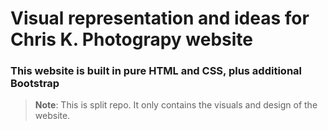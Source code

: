 # Visual representation and ideas for Chris K. Photograpy website 


### This website is built in pure HTML and CSS, plus additional Bootstrap
> **Note**: This is split repo. It only contains the visuals and design of the website.

